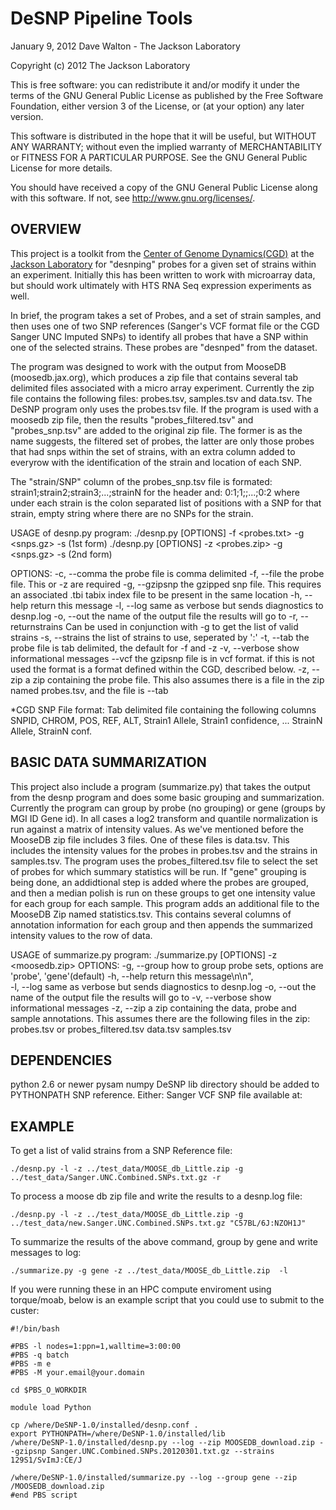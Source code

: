 DeSNP Pipeline Tools
====================================
January 9, 2012
Dave Walton - The Jackson Laboratory

 Copyright (c) 2012 The Jackson Laboratory
  
  This is free software: you can redistribute it and/or modify
  it under the terms of the GNU General Public License as published by
  the Free Software Foundation, either version 3 of the License, or
  (at your option) any later version.
 
  This software is distributed in the hope that it will be useful,
  but WITHOUT ANY WARRANTY; without even the implied warranty of
  MERCHANTABILITY or FITNESS FOR A PARTICULAR PURPOSE.  See the
  GNU General Public License for more details.
 
  You should have received a copy of the GNU General Public License
  along with this software.  If not, see <http://www.gnu.org/licenses/>.


OVERVIEW
---------------

This project is a toolkit from the [Center of Genome Dynamics(CGD)](http://cgd.jax.org/) at the [Jackson Laboratory](http://www.jax.org/) for "desnping" probes for a given set of strains within an experiment.  Initially this has been written to work with microarray data, but should work ultimately with HTS RNA Seq expression experiments as well.

In brief, the program takes a set of Probes, and a set of strain samples, and then uses one of two SNP references (Sanger's VCF format file or the CGD Sanger UNC Imputed SNPs) to identify all probes that have a SNP within one of the selected strains.  These probes are "desnped" from the dataset.  

The program was designed to work with the output from MooseDB (moosedb.jax.org), which produces a zip file that contains several tab delimited files associated with a micro array experiment.  Currently the zip file contains the following files: probes.tsv, samples.tsv and data.tsv.  The DeSNP program only uses the probes.tsv file.   If the program is used with a moosedb zip file, then the results "probes_filtered.tsv" and "probes_snp.tsv" are added to the original zip file.  The former is as the name suggests, the filtered set of probes, the latter are only those probes that had snps within the set of strains, with an extra column added to everyrow with the identification of the strain and location of each SNP.

The "strain/SNP" column of the probes_snp.tsv file is formated:
    strain1;strain2;strain3;...;strainN
 for the header and:
    0:1;1;;...;0:2
 where under each strain is the colon separated list of positions with a SNP for that strain, empty string where there are no SNPs for the strain.

 USAGE of desnp.py program:
    ./desnp.py [OPTIONS] -f <probes.txt> -g <snps.gz> -s <strains> (1st form)
    ./desnp.py [OPTIONS] -z <probes.zip> -g <snps.gz> -s <strains> (2nd form)
 
 OPTIONS:
    -c, --comma    the probe file is comma delimited
    -f, --file     the probe file. This or -z are required
    -g, --gzipsnp  the gzipped snp file.  This requires an associated .tbi tabix
                   index file to be present in the same location
    -h, --help     return this message
    -l, --log      same as verbose but sends diagnostics to desnp.log
    -o, --out      the name of the output file the results will go to
    -r, --returnstrains Can be used in conjunction with -g to get the list of 
                   valid strains
    -s, --strains  the list of strains to use, seperated by ':'
    -t, --tab      the probe file is tab delimited, the default for -f and -z
    -v, --verbose  show informational messages
    --vcf          the gzipsnp file is in vcf format.  if this is not used the
                   format is a format defined within the CGD, described below.
    -z, --zip      a zip containing the probe file. This also assumes there is a
                   file in the zip named probes.tsv, and the file is --tab
 
   *CGD SNP File format: Tab delimited file containing the following columns
     SNPID, CHROM, POS, REF, ALT, Strain1 Allele, Strain1 confidence,
     ... StrainN Allele, StrainN conf. 

BASIC DATA SUMMARIZATION
---------------

This project also include a program (summarize.py) that takes the output from the desnp program and does some basic grouping and summarization.  Currently the program can group by probe (no grouping) or gene (groups by MGI ID Gene id).  In all cases a log2 transform and quantile normalization is run against a matrix of intensity values.  As we've mentioned before the MooseDB zip file includes 3 files.  One of these files is data.tsv.  This includes the intensity values for the probes in probes.tsv and the strains in samples.tsv.  The program uses the probes_filtered.tsv file to select the set of probes for which summary statistics will be run.  If "gene" grouping is being done, an addidtional step is added where the probes are grouped, and then a median polish is run on these groups to get one intensity value for each group for each sample.  This program adds an additional file to the MooseDB Zip named statistics.tsv.  This contains several columns of annotation information for each group and then appends the summarized intensity values to the row of data.

USAGE of summarize.py program:
  ./summarize.py [OPTIONS] -z <moosedb.zip> 
  OPTIONS:
    -g, --group    how to group probe sets, options are 'probe', 'gene'(default)
    -h, --help     return this message\n\n", \
    -l, --log      same as verbose but sends diagnostics to desnp.log
    -o, --out      the name of the output file the results will go to
    -v, --verbose  show informational messages
    -z, --zip      a zip containing the data, probe and sample annotations.
                   This assumes there are the following files in the zip:
                   probes.tsv or probes_filtered.tsv
                   data.tsv
                   samples.tsv


DEPENDENCIES
---------------

python 2.6 or newer
pysam
numpy
DeSNP lib directory should be added to PYTHONPATH
SNP reference.  Either:
  Sanger VCF SNP file available at: 

EXAMPLE
---------------

To get a list of valid strains from a SNP Reference file:

    ./desnp.py -l -z ../test_data/MOOSE_db_Little.zip -g ../test_data/Sanger.UNC.Combined.SNPs.txt.gz -r

To process a moose db zip file and write the results to a desnp.log file:

    ./desnp.py -l -z ../test_data/MOOSE_db_Little.zip -g ../test_data/new.Sanger.UNC.Combined.SNPs.txt.gz "C57BL/6J:NZOH1J"

To summarize the results of the above command, group by gene and write messages to log:

    ./summarize.py -g gene -z ../test_data/MOOSE_db_Little.zip  -l


If you were running these in an HPC compute enviroment using torque/moab, below is an example script that you could use to submit to the custer:

    #!/bin/bash
    
    #PBS -l nodes=1:ppn=1,walltime=3:00:00
    #PBS -q batch
    #PBS -m e
    #PBS -M your.email@your.domain
    
    cd $PBS_O_WORKDIR
    
    module load Python
    
    cp /where/DeSNP-1.0/installed/desnp.conf .
    export PYTHONPATH=/where/DeSNP-1.0/installed/lib
    /where/DeSNP-1.0/installed/desnp.py --log --zip MOOSEDB_download.zip --gzipsnp Sanger.UNC.Combined.SNPs.20120301.txt.gz --strains 129S1/SvImJ:CE/J

    /where/DeSNP-1.0/installed/summarize.py --log --group gene --zip /MOOSEDB_download.zip 
    #end PBS script

